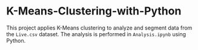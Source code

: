 # K-Means-Clustering-with-Python
This project applies K-Means clustering to analyze and segment data from the `Live.csv` dataset.  The analysis is performed in `Analysis.ipynb` using Python.
